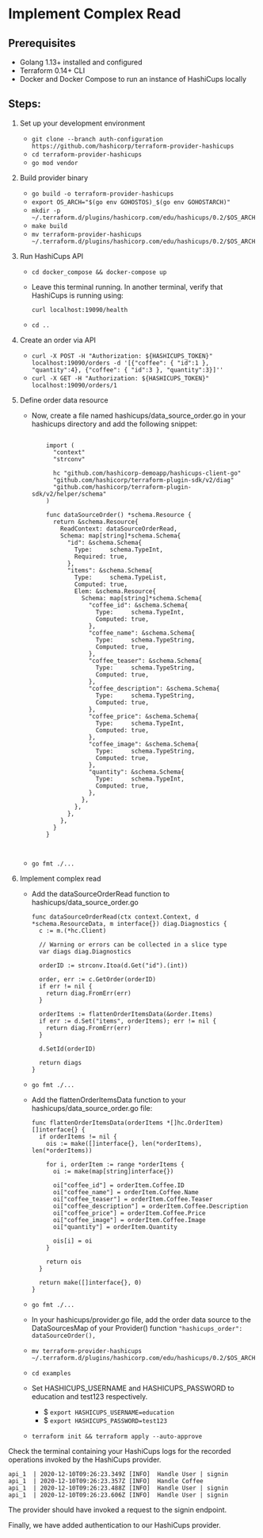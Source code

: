 # Implement Complex Read

## Prerequisites

- Golang 1.13+ installed and configured
- Terraform 0.14+ CLI 
- Docker and Docker Compose to run an instance of HashiCups locally

## Steps:

1. Set up your development environment

    - `git clone --branch auth-configuration  https://github.com/hashicorp/terraform-provider-hashicups`
    - `cd terraform-provider-hashicups`
    - `go mod vendor`

2. Build provider binary

    - `go build -o terraform-provider-hashicups`
    - `export OS_ARCH="$(go env GOHOSTOS)_$(go env GOHOSTARCH)"`
    - `mkdir -p ~/.terraform.d/plugins/hashicorp.com/edu/hashicups/0.2/$OS_ARCH`
    - `make build`
    - `mv terraform-provider-hashicups ~/.terraform.d/plugins/hashicorp.com/edu/hashicups/0.2/$OS_ARCH`


3. Run HashiCups API

    - `cd docker_compose && docker-compose up`
    - Leave this terminal running. In another terminal, verify that HashiCups is running using:
        
        `curl localhost:19090/health`
    - `cd ..`
       
4. Create an order via API

    - `curl -X POST -H "Authorization: ${HASHICUPS_TOKEN}" localhost:19090/orders -d '[{"coffee": { "id":1 }, "quantity":4}, {"coffee": { "id":3 }, "quantity":3}]''`
    - `curl -X GET -H "Authorization: ${HASHICUPS_TOKEN}" localhost:19090/orders/1`
    
    
5. Define order data resource

    - Now, create a file named hashicups/data_source_order.go in your hashicups directory and add the following snippet:
    
        ```package hashicups

            import (
              "context"
              "strconv"

              hc "github.com/hashicorp-demoapp/hashicups-client-go"
              "github.com/hashicorp/terraform-plugin-sdk/v2/diag"
              "github.com/hashicorp/terraform-plugin-sdk/v2/helper/schema"
            )

            func dataSourceOrder() *schema.Resource {
              return &schema.Resource{
                ReadContext: dataSourceOrderRead,
                Schema: map[string]*schema.Schema{
                  "id": &schema.Schema{
                    Type:     schema.TypeInt,
                    Required: true,
                  },
                  "items": &schema.Schema{
                    Type:     schema.TypeList,
                    Computed: true,
                    Elem: &schema.Resource{
                      Schema: map[string]*schema.Schema{
                        "coffee_id": &schema.Schema{
                          Type:     schema.TypeInt,
                          Computed: true,
                        },
                        "coffee_name": &schema.Schema{
                          Type:     schema.TypeString,
                          Computed: true,
                        },
                        "coffee_teaser": &schema.Schema{
                          Type:     schema.TypeString,
                          Computed: true,
                        },
                        "coffee_description": &schema.Schema{
                          Type:     schema.TypeString,
                          Computed: true,
                        },
                        "coffee_price": &schema.Schema{
                          Type:     schema.TypeInt,
                          Computed: true,
                        },
                        "coffee_image": &schema.Schema{
                          Type:     schema.TypeString,
                          Computed: true,
                        },
                        "quantity": &schema.Schema{
                          Type:     schema.TypeInt,
                          Computed: true,
                        },
                      },
                    },
                  },
                },
              }
            }


    
    - `go fmt ./...`
    
    
6. Implement complex read
        
    - Add the dataSourceOrderRead function to hashicups/data_source_order.go
        ```
        func dataSourceOrderRead(ctx context.Context, d *schema.ResourceData, m interface{}) diag.Diagnostics {
          c := m.(*hc.Client)

          // Warning or errors can be collected in a slice type
          var diags diag.Diagnostics

          orderID := strconv.Itoa(d.Get("id").(int))

          order, err := c.GetOrder(orderID)
          if err != nil {
            return diag.FromErr(err)
          }

          orderItems := flattenOrderItemsData(&order.Items)
          if err := d.Set("items", orderItems); err != nil {
            return diag.FromErr(err)
          }

          d.SetId(orderID)

          return diags
        }

    - `go fmt ./...`
    - Add the flattenOrderItemsData function to your hashicups/data_source_order.go file:
        ```
        func flattenOrderItemsData(orderItems *[]hc.OrderItem) []interface{} {
          if orderItems != nil {
            ois := make([]interface{}, len(*orderItems), len(*orderItems))

            for i, orderItem := range *orderItems {
              oi := make(map[string]interface{})

              oi["coffee_id"] = orderItem.Coffee.ID
              oi["coffee_name"] = orderItem.Coffee.Name
              oi["coffee_teaser"] = orderItem.Coffee.Teaser
              oi["coffee_description"] = orderItem.Coffee.Description
              oi["coffee_price"] = orderItem.Coffee.Price
              oi["coffee_image"] = orderItem.Coffee.Image
              oi["quantity"] = orderItem.Quantity

              ois[i] = oi
            }

            return ois
          }

          return make([]interface{}, 0)
        }

    - `go fmt ./...`
    - In your hashicups/provider.go file, add the order data source to the DataSourcesMap of your Provider() function
        `"hashicups_order":       dataSourceOrder(),`
        
    - `mv terraform-provider-hashicups ~/.terraform.d/plugins/hashicorp.com/edu/hashicups/0.2/$OS_ARCH`
    - `cd examples`
    - Set HASHICUPS_USERNAME and HASHICUPS_PASSWORD to education and test123 respectively.
        - $ `export HASHICUPS_USERNAME=education`
        - $ `export HASHICUPS_PASSWORD=test123`
        
    - `terraform init && terraform apply --auto-approve`
   
Check the terminal containing your HashiCups logs for the recorded operations invoked by the HashiCups provider.

    api_1  | 2020-12-10T09:26:23.349Z [INFO]  Handle User | signin
    api_1  | 2020-12-10T09:26:23.357Z [INFO]  Handle Coffee
    api_1  | 2020-12-10T09:26:23.488Z [INFO]  Handle User | signin
    api_1  | 2020-12-10T09:26:23.606Z [INFO]  Handle User | signin
    
The provider should have invoked a request to the signin endpoint.   

Finally, we have added authentication to our HashiCups provider.
